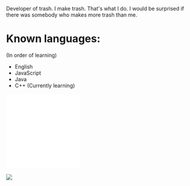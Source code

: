 Developer of trash. I make trash. That's what I do.
I would be surprised if there was somebody who makes more trash than me.

# Known languages:
(In order of learning)
- English
- JavaScript
- Java
- C++ (Currently learning)

![](https://raw.githubusercontent.com/Mvb1122/Mvb1122/main/test.svg)

![](https://github.com/Mvb1122/Mvb1122/raw/main/256.gif)
